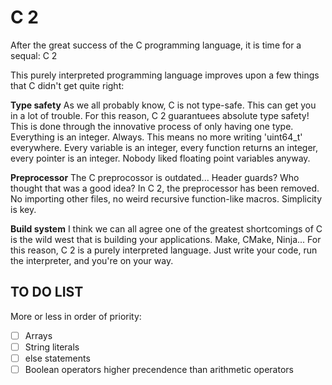 # C 2
After the great success of the C programming language, it is time for a sequal: C 2

This purely interpreted programming language improves upon a few things that C didn't get quite right:

**Type safety**
As we all probably know, C is not type-safe. This can get you in a lot of trouble. For this reason, C 2 guarantuees absolute type safety! This is done through the innovative process of only having one type. Everything is an integer. Always. This means no more writing 'uint64_t' everywhere. Every variable is an integer, every function returns an integer, every pointer is an integer. Nobody liked floating point variables anyway.

**Preprocessor**
The C preprocossor is outdated... Header guards? Who thought that was a good idea? In C 2, the preprocessor has been removed. No importing other files, no weird recursive function-like macros. Simplicity is key.

**Build system**
I think we can all agree one of the greatest shortcomings of C is the wild west that is building your applications. Make, CMake, Ninja... For this reason, C 2 is a purely interpreted language. Just write your code, run the interpreter, and you're on your way.

## TO DO LIST
More or less in order of priority:
- [ ] Arrays
- [ ] String literals
- [ ] else statements
- [ ] Boolean operators higher precendence than arithmetic operators